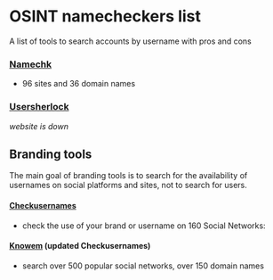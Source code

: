 # OSINT namecheckers list

A list of tools to search accounts by username with pros and cons

### [Namechk](https://namechk.com/)
* 96 sites and 36 domain names

### [Usersherlock](http://usersherlock.com/)
*website is down*


## Branding tools

The main goal of branding tools is to search for the availability of usernames on social platforms and sites, not to search for users.


#### [Checkusernames](https://checkusernames.com/)
* check the use of your brand or username on 160 Social Networks:

#### [Knowem](https://knowem.com/) (updated Checkusernames)
* search over 500 popular social networks, over 150 domain names
